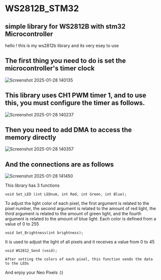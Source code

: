 # WS2812B_STM32
## simple library for WS2812B  with stm32 Microcontroller 

hello ! this is my ws2812b library and its very esey to use 

## The first thing you need to do is set the microcontroller's timer clock 
![Screenshot 2025-01-28 140135](https://github.com/user-attachments/assets/2e837cad-5830-4cd4-ac16-7f3644a24eea)

## This library uses CH1 PWM timer 1, and to use this, you must configure the timer as follows.

![Screenshot 2025-01-28 140237](https://github.com/user-attachments/assets/15fefead-6950-4251-9465-8d2f28a2d04c)

## Then you need to add DMA to access the memory directly

![Screenshot 2025-01-28 140357](https://github.com/user-attachments/assets/1cdb32f0-7877-4a0f-ac2a-8001b2db9212)

##  And the connections are as follows
  
  ![Screenshot 2025-01-28 141450](https://github.com/user-attachments/assets/97729adc-1cec-4e37-a752-225a2d85b573)

This library has 3 functions


```
void Set_LED (int LEDnum, int Red, int Green, int Blue);
```
   To adjust the light color of each pixel, the first argument is related to the pixel number, the second argument is related to the amount of red light, the third argument is related to the amount of green light, and the fourth argument is related to the amount of blue light.
Each color is defined from a value of 0 to 255
```
void Set_Brightness(int brightness);
```
   It is used to adjust the light of all pixels and it receives a value from 0 to 45
```
void WS2812_Send (void);
```
    After setting the colors of each pixel, this function sends the data to the LEDs


And enjoy your Neo Pixels :))






